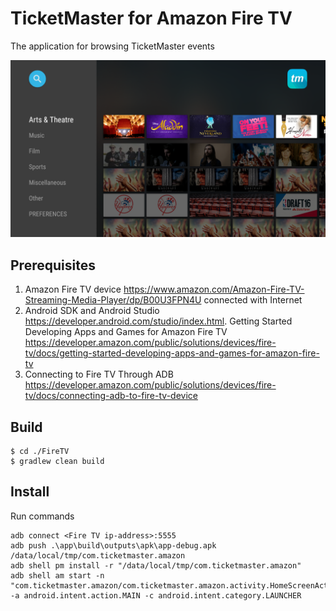 # TicketMaster for Amazon Fire TV 

The application for browsing TicketMaster events 
 

![](/FireTV/screens/homescreen.png)

## Prerequisites

1. Amazon Fire TV device https://www.amazon.com/Amazon-Fire-TV-Streaming-Media-Player/dp/B00U3FPN4U connected with Internet
2. Android SDK and Android Studio https://developer.android.com/studio/index.html. Getting Started Developing Apps and Games for Amazon Fire TV https://developer.amazon.com/public/solutions/devices/fire-tv/docs/getting-started-developing-apps-and-games-for-amazon-fire-tv
3. Connecting to Fire TV Through ADB https://developer.amazon.com/public/solutions/devices/fire-tv/docs/connecting-adb-to-fire-tv-device 

## Build 
```
$ cd ./FireTV
$ gradlew clean build
```

## Install

Run commands
```
adb connect <Fire TV ip-address>:5555
adb push .\app\build\outputs\apk\app-debug.apk /data/local/tmp/com.ticketmaster.amazon
adb shell pm install -r "/data/local/tmp/com.ticketmaster.amazon"
adb shell am start -n "com.ticketmaster.amazon/com.ticketmaster.amazon.activity.HomeScreenActivity" -a android.intent.action.MAIN -c android.intent.category.LAUNCHER
```
